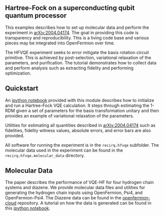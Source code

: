 Hartree-Fock on a superconducting qubit quantum processor
---------------------------------------------------------

This examples describes how to set up molecular data and perform the experiment in [arXiv:2004.04174](https://arxiv.org/abs/2004.04174).
The goal in providing this code is transparency and reproducibility.
This is a living code base and various pieces may be integrated into OpenFermion
over time. 

The HFVQE experiment seeks to error mitigate the basis rotation circuit primitive.  This is achieved
by post-selection, variational relaxation of the parameters, and purification.  The tutorial demonstrates
how to collect data and perform analysis such as extracting fidelity and performing optimization.
 

Quickstart
----------
An [ipython notebook](../../docs/hfvqe/quickstart.ipynb) provided with this module describes how
to initialize and run a Hartree-Fock VQE calculation. It steps through
estimating the 1-RDM given a set of parameters for the basis transformation
unitary and then provides an example of variational relaxation of the
parameters.

Utilities for estimating all quantities described in
[arXiv:2004.04174](https://arxiv.org/abs/2004.04174) such as fidelities,
fidelity witness values, absolute errors, and error bars are also provided.

All software for running the experiment is in the `recirq.hfvqe` subfolder.
The  molecular data used in the experiment can be found in the 
`recirq.hfvqe.molecular_data` directory.  

Molecular Data
--------------
The paper describes the performance of VQE-HF for four hydrogen chain systems
and diazene. We provide molecular data files and utilities for generating the
hydrogen chain inputs using OpenFermion, Psi4, and OpenFermion-Psi4.
The Diazene data can be found in the 
[openfermion-cloud](https://github.com/quantumlib/OpenFermion/tree/master/cloud_library)
repository.  A tutorial on how the data is generated can be found in this [ipython notebook](make_moleculardata.ipynb).
